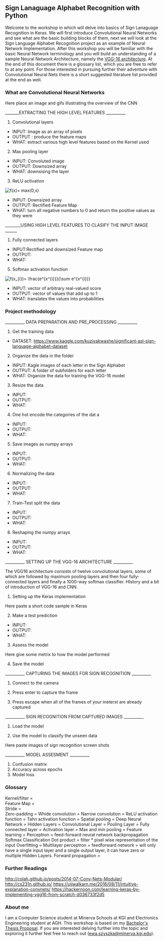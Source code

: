 ## Sign Lanaguage Alphabet Recognition with Python
Welcome to the workshop in which will delve into basics of Sign Lanaguage Recognition in Keras. 
We will first introduce Convolutional Neural Networks and see what are the basic building blocks of them, next we will look at the Sign Language Alphabet Recognition project as an example of Neural Network Implementation. After this workshop you will be familiar with the basic Neural Network terminology and you will build an understanding of a sample Neural Network Architecture, namely the [VGG-16 architecture](https://arxiv.org/pdf/1409.1556.pdf). At the end of this document there is a glossary list, which you are free to refer to at any point. For those interested in pursuing further their adventure with Convolutional Neural Nets there is a short suggested literature list provided at the end as well.

### What are Convolutional Neural Networks

Here place an image and gifs illustrating the overview of the CNN

_______EXTRACTING THE HIGH LEVEL FEATURES __________

1. Convolutional layers 
 - INPUT: Image as an array of pixels 
 - OUTPUT : produce the feature maps 
 - WHAT: extract various high level features based on the Kernel used 
 
2. Max pooling layer 
  - INPUT: Convoluted image
  - OUTPUT: Downsized array 
  - WHAT: downsising the layer 
  
3. ReLU activation

 <img src="https://latex.codecogs.com/gif.latex?f(x)=&space;max(0,x)" title="f(x)= max(0,x)" />
 
  - INPUT: Downsized array 
  - OUTPUT: Rectified Feature Map 
  - WHAT: turn all negative numbers to 0 and return the positive values as they were 
  
 
  
 ________USING HIGH LEVEL FEATURES TO CLASIFY THE  INPUT IMAGE ______
 
1. Fully connected layers 
  - INPUT:Rectified and downsized Feature map
  - OUTPUT: 
  - WHAT: 
  
5. Softmax activation function 

<img src="https://latex.codecogs.com/gif.latex?f(x_{i})=&space;\frac{e^{x^{i}}}{\sum&space;e^{x^{i}}}" title="f(x_{i})= \frac{e^{x^{i}}}{\sum e^{x^{i}}}" />

  - INPUT: vector of arbitrary real-valued score
  - OUTPUT: vector of values that add up to 1 
  - WHAT: translates the values into probabilities
  


### Project methodology

__________ DATA PREPARATION AND PRE_PROCESSING __________


1. Get the training data 

  - DATASET: https://www.kaggle.com/kuzivakwashe/significant-asl-sign-language-alphabet-dataset

2. Organize the data in the folder 

  - INPUT: Kagle images of each letter in the Sign Alphabet 
  - OUTPUT: A folder of subfolders for each letter
  - WHAT: Organize the data for training the VGG-16 model

3. Resize the data 

  - INPUT: 
  - OUTPUT: 
  - WHAT: 
  
4. One hot encode the categories of the dat a

  - INPUT: 
  - OUTPUT: 
  - WHAT: 
  
5. Save images as numpy arrays 

  - INPUT: 
  - OUTPUT: 
  - WHAT: 
  
6. Normalizing the data 

  - INPUT: 
  - OUTPUT: 
  - WHAT: 
  
 7. Train-Test split the data
 
  - INPUT: 
  - OUTPUT: 
  - WHAT: 
  
 8. Reshaping the numpy arrays 
 
  - INPUT: 
  - OUTPUT: 
  - WHAT: 
  
 __________ SETTING UP THE VGG-16 ARCHITECTURE __________
 
The VGG16 architecture consists of twelve convolutional layers, some of which are followed by maximum pooling layers and then four fully-connected layers and finally a 1000-way softmax classifier. HIstory and a bit of introduction of VGG-16 and CNN.
 
 1. Setting up the Keras implementation
 
 Here paste a short code sample in Keras
 
 2. Make a test prediction 
 
  - INPUT: 
  - OUTPUT: 
  - WHAT: 
  
  3. Assess the model 
  
  Here give some metrix to how the model performed
  
  4. Save the model 
  
  __________ CAPTURING THE IMAGES FOR SIGN RECOGNITION __________
 
 1. Connect to the camera 
 
 2. Press enter to capture the frame 
 
 3. Press escape when all of the frames of your ineterst are already captured 
 
   __________ SIGN RECOGNITION FROM CAPTURED IMAGES __________
 
 1. Load the model 
 
 2. Use the model to classify the unseen data 

Here paste images of sign recognition screen shots 

__________ MODEL ASSESMENT __________

1. Confusion matrix
2. Accuracy across epochs
3. Model loss

### Glossary 

Kernel/filter =  
Feature Map =   
Stride =   
Zero-padding = 
Whide convolution = 
Narrow convolution = 
ReLU activation function = 
Tahn activation function = 
Spatial pooling = 
Deep Neural Network = 
Hidden Layers = 
Convolutional Layer = 
Pooling Layer = 
Fully connected layer = 
Activation layer = 
Max and min pooling = 
Feature learning = 
Perceptron = 
feed-forward neural network
backpropagation 
Softmax Classification 
Dot product = filter * pixel wise representation of the input
Overfitting = 
Multilayer perceptron = 
feedforward network = will only have a single input layer and a single output layer, it can have zero or multiple Hidden Layers.
Forward propagation = 


### Further Readings
http://colah.github.io/posts/2014-07-Conv-Nets-Modular/
http://cs231n.github.io/
https://ujjwalkarn.me/2016/08/11/intuitive-explanation-convnets/
https://hackernoon.com/learning-keras-by-implementing-vgg16-from-scratch-d036733f2d5

### About me 
I am a Computer Science student at Minerva Schools at KGI and Electronics Engineering student at AGH. This workshop is based on my [Bachelor's Thesis Proposal](https://ewaszyszka.myportfolio.com/bachelor-thesis-proposal). If you are interested delving further into the topic and exploring it further feel free to reach out (ewa.szyszka@minerva.kgi.edu).


